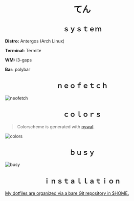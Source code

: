 <h1 align="center"><strong>てん </strong></h1>

<h2 align="center"> ｓｙｓｔｅｍ </h2>

**Distro:** Antergos (Arch Linux)

**Terminal:** Termite

**WM:** i3-gaps

**Bar:** polybar

<h2 align="center"> ｎｅｏｆｅｔｃｈ </h2>

![neofetch](https://i.imgur.com/vJuQktQ.png)

<h2 align="center">  ｃｏｌｏｒｓ </h2>

> Colorscheme is generated with [pywal](https://github.com/dylanaraps/pywal/).

![colors](https://i.imgur.com/kIVU87I.png)

<h2 align="center"> ｂｕｓｙ </h2>

![busy](https://i.imgur.com/XxedDmF.png)

<h2 align="center">  ｉｎｓｔａｌｌａｔｉｏｎ </h2>

[My dotfiles are organized via a bare Git repository in $HOME.](https://developer.atlassian.com/blog/2016/02/best-way-to-store-dotfiles-git-bare-repo/)
